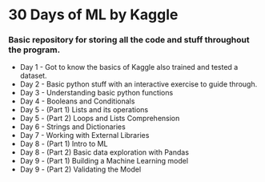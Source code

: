 # 30 Days of ML by Kaggle

### Basic repository for storing all the code and stuff throughout the program.

* Day 1 - Got to know the basics of Kaggle also trained and tested a dataset.
* Day 2 - Basic python stuff with an interactive exercise to guide through.
* Day 3 - Understanding basic python functions
* Day 4 - Booleans and Conditionals
* Day 5 - (Part 1) Lists and its operations
* Day 5 - (Part 2) Loops and Lists Comprehension
* Day 6 - Strings and Dictionaries
* Day 7 - Working with External Libraries
* Day 8 - (Part 1) Intro to ML
* Day 8 - (Part 2) Basic data exploration with Pandas
* Day 9 - (Part 1) Building a Machine Learning model
* Day 9 - (Part 2) Validating the Model